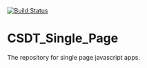 [![Build Status](https://travis-ci.org/CSnap/CSDT_Single_Page.svg?branch=master)](https://travis-ci.org/CSnap/CSDT_Single_Page)

# CSDT_Single_Page
The repository for single page javascript apps.
